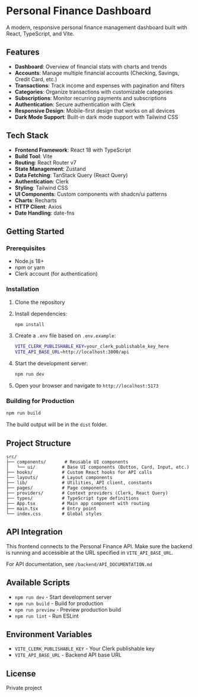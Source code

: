# Personal Finance Dashboard

A modern, responsive personal finance management dashboard built with React, TypeScript, and Vite.

## Features

- **Dashboard**: Overview of financial stats with charts and trends
- **Accounts**: Manage multiple financial accounts (Checking, Savings, Credit Card, etc.)
- **Transactions**: Track income and expenses with pagination and filters
- **Categories**: Organize transactions with customizable categories
- **Subscriptions**: Monitor recurring payments and subscriptions
- **Authentication**: Secure authentication with Clerk
- **Responsive Design**: Mobile-first design that works on all devices
- **Dark Mode Support**: Built-in dark mode support with Tailwind CSS

## Tech Stack

- **Frontend Framework**: React 18 with TypeScript
- **Build Tool**: Vite
- **Routing**: React Router v7
- **State Management**: Zustand
- **Data Fetching**: TanStack Query (React Query)
- **Authentication**: Clerk
- **Styling**: Tailwind CSS
- **UI Components**: Custom components with shadcn/ui patterns
- **Charts**: Recharts
- **HTTP Client**: Axios
- **Date Handling**: date-fns

## Getting Started

### Prerequisites

- Node.js 18+
- npm or yarn
- Clerk account (for authentication)

### Installation

1. Clone the repository
2. Install dependencies:
   ```bash
   npm install
   ```

3. Create a `.env` file based on `.env.example`:
   ```bash
   VITE_CLERK_PUBLISHABLE_KEY=your_clerk_publishable_key_here
   VITE_API_BASE_URL=http://localhost:3000/api
   ```

4. Start the development server:
   ```bash
   npm run dev
   ```

5. Open your browser and navigate to `http://localhost:5173`

### Building for Production

```bash
npm run build
```

The build output will be in the `dist` folder.

## Project Structure

```
src/
├── components/       # Reusable UI components
│   └── ui/          # Base UI components (Button, Card, Input, etc.)
├── hooks/           # Custom React hooks for API calls
├── layouts/         # Layout components
├── lib/             # Utilities, API client, constants
├── pages/           # Page components
├── providers/       # Context providers (Clerk, React Query)
├── types/           # TypeScript type definitions
├── App.tsx          # Main app component with routing
├── main.tsx         # Entry point
└── index.css        # Global styles
```

## API Integration

This frontend connects to the Personal Finance API. Make sure the backend is running and accessible at the URL specified in `VITE_API_BASE_URL`.

For API documentation, see `/backend/API_DOCUMENTATION.md`

## Available Scripts

- `npm run dev` - Start development server
- `npm run build` - Build for production
- `npm run preview` - Preview production build
- `npm run lint` - Run ESLint

## Environment Variables

- `VITE_CLERK_PUBLISHABLE_KEY` - Your Clerk publishable key
- `VITE_API_BASE_URL` - Backend API base URL

## License

Private project
